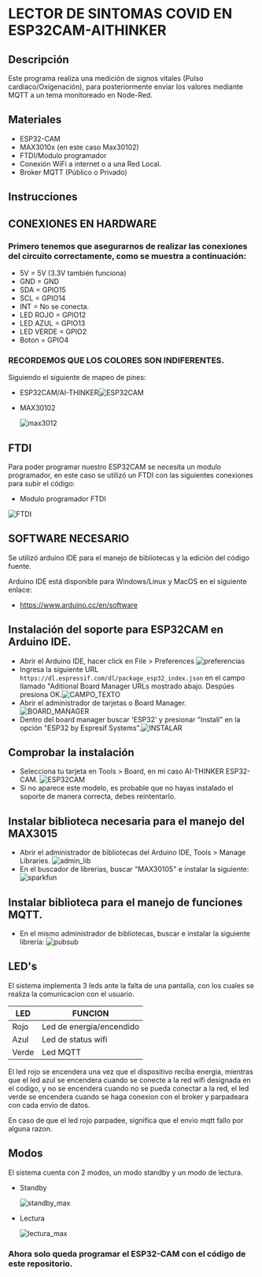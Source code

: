 # **LECTOR DE SINTOMAS COVID EN ESP32CAM-AITHINKER**
## **Descripción**
Este programa realiza una medición de signos vitales (Pulso cardiaco/Oxigenación), para posteriormente enviar los valores mediante MQTT a un tema monitoreado en Node-Red.
## **Materiales**
- ESP32-CAM
- MAX3010x (en este caso Max30102)
- FTDI/Modulo programador
- Conexión WiFi a internet o a una Red Local.
- Broker MQTT (Público o Privado)
## **Instrucciones** ##
## **CONEXIONES EN HARDWARE** ##
### Primero tenemos que asegurarnos de realizar las conexiones del circuito correctamente, como se muestra a continuación:
  - 5V = 5V (3.3V también funciona)
  - GND = GND
  - SDA = GPIO15
  - SCL = GPIO14
  - INT = No se conecta.
  - LED ROJO = GPIO12
  - LED AZUL = GPIO13
  - LED VERDE = GPIO2
  - Boton = GPIO4
### RECORDEMOS QUE LOS COLORES SON INDIFERENTES.
Siguiendo el siguiente de mapeo de pines:
- ESP32CAM/AI-THINKER![ESP32CAM](imagenes/esp32cam_pinout.png)
- MAX30102

  ![max3012](imagenes/max30102_pinout.jpg)
## FTDI 
Para poder programar nuestro ESP32CAM se necesita un modulo programador, en este caso se utilizó un FTDI con las siguientes conexiones para subir el código:

- Modulo programador FTDI

![FTDI](imagenes/programar.png)
## SOFTWARE NECESARIO ##
Se utilizó arduino IDE para el manejo de bibliotecas y la edición del código fuente.

Arduino IDE está disponible para Windows/Linux y MacOS en el siguiente enlace:
- https://www.arduino.cc/en/software

## Instalación del soporte para ESP32CAM en Arduino IDE. ##
- Abrir el Arduino IDE, hacer click en File > Preferences ![preferencias](imagenes/arduino-ide-open-preferences.png)
- Ingresa la siguiente URL `https://dl.espressif.com/dl/package_esp32_index.json` en el campo llamado "Aditional Board Manager URLs mostrado abajo. Despúes presiona OK.![CAMPO_TEXTO](imagenes/board.png)
- Abrir el administrador de tarjetas o Board Manager. ![BOARD_MANAGER](imagenes/a2boardmanager.png)
- Dentro del board manager buscar 'ESP32' y presionar "Install" en la opción "ESP32 by Espresif Systems".![INSTALAR](imagenes/install.png)
## Comprobar la instalación ##
- Selecciona tu tarjeta en Tools > Board, en mi caso AI-THINKER ESP32-CAM. ![ESP32CAM](imagenes/Screenshot_20220203_161506.png)
- Si no aparece este modelo, es probable que no hayas instalado el soporte de manera correcta, debes reintentarlo.
## Instalar biblioteca necesaria para el manejo del MAX3015
- Abrir el administrador de bibliotecas del Arduino IDE, Tools > Manage Libraries. ![admin_lib](imagenes/librerias.png)
- En el buscador de librerias, buscar "MAX30105" e instalar la siguiente: ![sparkfun](imagenes/sparkfun.png)
## Instalar biblioteca para el manejo de funciones MQTT.
- En el mismo administrador de bibliotecas, buscar e instalar la siguiente librería: ![pubsub](imagenes/pubsubclient.png)
## LED's
El sistema implementa 3 leds ante la falta de una pantalla, con los cuales se realiza la comunicacion con el usuario.

|LED|FUNCION|
|---|-------|
|Rojo|Led de energia/encendido|
|Azul|Led de status wifi|
|Verde|Led MQTT|

El led rojo se encendera una vez que el dispositivo reciba energia, mientras que el led azul se encendera cuando se conecte a la red wifi designada en el codigo, y no se encendera cuando no se pueda conectar a la red, el led verde se encendera cuando se haga conexion con el broker y parpadeara con cada envio de datos.

En caso de que el led rojo parpadee, significa que el envio mqtt fallo por alguna razon.
## Modos
El sistema cuenta con 2 modos, un modo standby y un modo de lectura.
- Standby
  
  ![standby_max](imagenes/standby_max.gif)
- Lectura
  
  ![lectura_max](imagenes/lectura_max.gif)
### Ahora solo queda programar el ESP32-CAM con el código de este repositorio.
